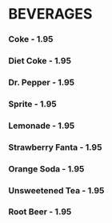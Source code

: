 # BEVERAGES

### Coke - 1.95
### Diet Coke - 1.95
### Dr. Pepper - 1.95
### Sprite - 1.95
### Lemonade - 1.95
### Strawberry Fanta - 1.95
### Orange Soda - 1.95
### Unsweetened Tea - 1.95
### Root Beer - 1.95